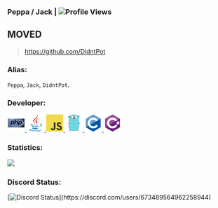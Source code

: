 ### Peppa / Jack | ![Profile Views](https://komarev.com/ghpvc/?username=DidntPot&style=circle) <br>

## MOVED
> https://github.com/DidntPot

### Alias:
 `Peppa`, `Jack`, `DidntPot`.

### Developer:
<a href="https://github.com/DidntPot" target="_blank" rel="noreferrer"> 
<img src="https://raw.githubusercontent.com/devicons/devicon/master/icons/php/php-original.svg" alt="php" width="40" height="40"/>
 
<a href="https://github.com/DidntPot" target="_blank" rel="noreferrer">
<img src="https://raw.githubusercontent.com/devicons/devicon/master/icons/java/java-original.svg" alt="java" width="40" height="40"/>

<a href="https://github.com/DidntPot" target="_blank" rel="noreferrer">
<img src="https://raw.githubusercontent.com/devicons/devicon/master/icons/javascript/javascript-original.svg" alt="javascript" width="40" height="40"/>

<a href="https://github.com/DidntPot" target="_blank" rel="noreferrer">
<img src="https://raw.githubusercontent.com/devicons/devicon/master/icons/go/go-original.svg" alt="go" width="40" height="40"/>

<a href="https://github.com/DidntPot" target="_blank" rel="noreferrer">
<img src="https://raw.githubusercontent.com/devicons/devicon/master/icons/c/c-original.svg" alt="c" width="40" height="40"/>

<a href="https://github.com/DidntPot" target="_blank" rel="noreferrer">
<img src="https://raw.githubusercontent.com/devicons/devicon/master/icons/csharp/csharp-original.svg" alt="csharp" width="40" height="40"/> </a>

### Statistics:
![](https://github-readme-stats.vercel.app/api?username=DidntPot&show_icons=true&theme=dark)

### Discord Status:
[![Discord Status](https://lanyard.cnrad.dev/api/673489564962258944?theme=dark&animated=true&borderRadius=10px&idleMessage=Currently%20working%20on%20something.)](https://discord.com/users/673489564962258944)
